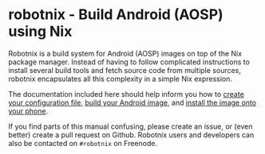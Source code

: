 <!--
SPDX-FileCopyrightText: 2021 Daniel Fullmer and robotnix contributors
SPDX-License-Identifier: MIT
-->

# robotnix - Build Android (AOSP) using Nix

Robotnix is a build system for Android (AOSP) images on top of the Nix package
manager.  Instead of having to follow complicated instructions to install
several build tools and fetch source code from multiple sources, robotnix
encapsulates all this complexity in a simple Nix expression.

The documentation included here should help inform you how to [create your configuration file](configuration.md),
[build your Android image](building.md),
and [install the image onto your phone](installation.md).

If you find parts of this manual confusing, please create an issue, or (even better) create a pull request on Github.
Robotnix users and developers can also be contacted on `#robotnix` on Freenode.
